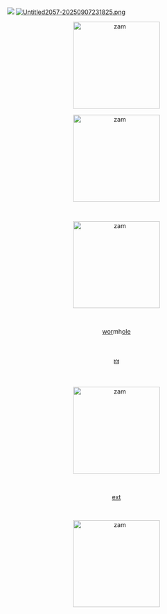 ‎  
‎ ‎ ‎ ‎ ‎ ‎ ‎ ‎ ‎ ‎ ‎ ‎ ‎ ‎ ‎ ‎ ‎ ‎‎ ‎ ‎ ‎ ‎ ‎ ‎ ‎  ‎ ‎ ‎ ‎ ‎ ‎ ‎ ‎ ![](https://komarev.com/ghpvc/?username=PRIINCEZAM&color=E9A13F&label=‎🜲‎++++&style=plastic)
[![Untitled2057-20250907231825.png](https://i.postimg.cc/Y0xhwdf8/Untitled2057-20250907231825.png)](https://postimg.cc/30dKXCqD)
<p align="center">
    <img width="200" src="https://i.postimg.cc/Mp8SVVVC/Untitled2060-20250909042501.png" alt="zam">
</p>

<p align="center">
    <img width="200" src="https://i.postimg.cc/HWZ0rtDL/Untitled2060-20250909042745.png" alt="zam">
</p>
‎  
<p align="center">
    <img width="200" src="https://i.postimg.cc/66V7RQJR/Untitled2058-20250907232520.png" alt="zam">
</p>
‎  
<p align="center">
<a href="https://github.com/MAPl-CC">wor</a>mh<a href="https://github.com/SPOKE-lSHERE">ole</a>
</p>
‎  
<p align="center">
🜲
</p>
‎  
<p align="center">
    <img width="200" src="https://i.postimg.cc/J41sQWMF/IMG-20250907-192759.jpg" alt="zam">
</p>
‎  
<p align="center">
<a href="https://rentry.co/seraphiel_here">ext</a>
</p>
‎  
<p align="center">
    <img width="200" src="https://i.postimg.cc/bN1jX1Cm/Untitled2059-20250908203241.png" alt="zam">
</p>

